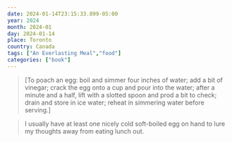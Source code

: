```yaml
---
date: 2024-01-14T23:15:33.899-05:00
year: 2024
month: 2024-01
day: 2024-01-14
place: Toronto
country: Canada
tags: ["An Everlasting Meal","food"]
categories: ["book"]
---
```

> [To poach an egg: boil and simmer four inches of water; add a bit of vinegar; crack the egg onto a cup and pour into the water; after a minute and a half, lift with a slotted spoon and prod a bit to check; drain and  store in ice water; reheat in simmering water before serving.]

> I usually have at least one nicely cold soft-boiled egg on hand to lure my thoughts away from eating lunch out.
